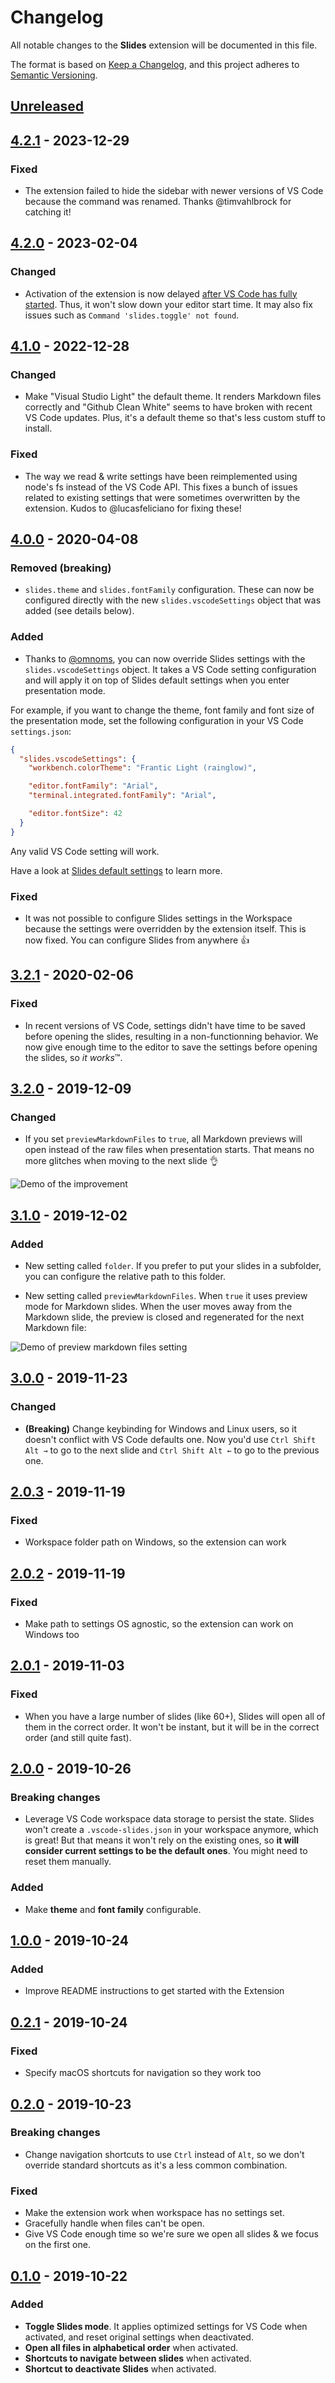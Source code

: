 # Changelog

All notable changes to the **Slides** extension will be documented in this file.

The format is based on [Keep a Changelog](https://keepachangelog.com/en/1.0.0/),
and this project adheres to [Semantic Versioning](https://semver.org/spec/v2.0.0.html).

## [Unreleased]

## [4.2.1] - 2023-12-29

### Fixed

- The extension failed to hide the sidebar with newer versions of VS Code because the command was renamed. Thanks @timvahlbrock for catching it!

## [4.2.0] - 2023-02-04

### Changed

- Activation of the extension is now delayed [after VS Code has fully started](https://code.visualstudio.com/api/references/activation-events#onStartupFinished). Thus, it won't slow down your editor start time. It may also fix issues such as `Command 'slides.toggle' not found`.

## [4.1.0] - 2022-12-28

### Changed

- Make "Visual Studio Light" the default theme. It renders Markdown files correctly and "Github Clean White" seems to have broken with recent VS Code updates. Plus, it's a default theme so that's less custom stuff to install.

### Fixed

- The way we read & write settings have been reimplemented using node's fs instead of the VS Code API. This fixes a bunch of issues related to existing settings that were sometimes overwritten by the extension. Kudos to @lucasfeliciano for fixing these!

## [4.0.0] - 2020-04-08

### Removed (breaking)

- `slides.theme` and `slides.fontFamily` configuration. These can now be configured directly with the new `slides.vscodeSettings` object that was added (see details below).

### Added

- Thanks to [@omnoms](https://github.com/omnoms), you can now override Slides settings with the `slides.vscodeSettings` object. It takes a VS Code setting configuration and will apply it on top of Slides default settings when you enter presentation mode.

For example, if you want to change the theme, font family and font size of the presentation mode, set the following configuration in your VS Code `settings.json`:

```json
{
  "slides.vscodeSettings": {
    "workbench.colorTheme": "Frantic Light (rainglow)",

    "editor.fontFamily": "Arial",
    "terminal.integrated.fontFamily": "Arial",

    "editor.fontSize": 42
  }
}
```

Any valid VS Code setting will work.

Have a look at [Slides default settings](https://github.com/nicoespeon/vscode-slides/blob/master/src/settings.ts) to learn more.

### Fixed

- It was not possible to configure Slides settings in the Workspace because the settings were overridden by the extension itself. This is now fixed. You can configure Slides from anywhere 👍

## [3.2.1] - 2020-02-06

### Fixed

- In recent versions of VS Code, settings didn't have time to be saved before opening the slides, resulting in a non-functionning behavior. We now give enough time to the editor to save the settings before opening the slides, so *it works*™.

## [3.2.0] - 2019-12-09

### Changed

- If you set `previewMarkdownFiles` to `true`, all Markdown previews will open instead of the raw files when presentation starts. That means no more glitches when moving to the next slide 👌

![Demo of the improvement][preview-markdown-files-without-glitch]

## [3.1.0] - 2019-12-02

### Added

- New setting called `folder`. If you prefer to put your slides in a subfolder, you can configure the relative path to this folder.

- New setting called `previewMarkdownFiles`. When `true` it uses preview mode for Markdown slides. When the user moves away from the Markdown slide, the preview is closed and regenerated for the next Markdown file:

![Demo of preview markdown files setting][preview-markdown-files]

## [3.0.0] - 2019-11-23

### Changed

- **(Breaking)** Change keybinding for Windows and Linux users, so it doesn't conflict with VS Code defaults one. Now you'd use `Ctrl Shift Alt →` to go to the next slide and `Ctrl Shift Alt ←` to go to the previous one.

## [2.0.3] - 2019-11-19

### Fixed

- Workspace folder path on Windows, so the extension can work

## [2.0.2] - 2019-11-19

### Fixed

- Make path to settings OS agnostic, so the extension can work on Windows too

## [2.0.1] - 2019-11-03

### Fixed

- When you have a large number of slides (like 60+), Slides will open all of them in the correct order. It won't be instant, but it will be in the correct order (and still quite fast).

## [2.0.0] - 2019-10-26

### Breaking changes

- Leverage VS Code workspace data storage to persist the state. Slides won't create a `.vscode-slides.json` in your workspace anymore, which is great! But that means it won't rely on the existing ones, so **it will consider current settings to be the default ones**. You might need to reset them manually.

### Added

- Make **theme** and **font family** configurable.

## [1.0.0] - 2019-10-24

### Added

- Improve README instructions to get started with the Extension

## [0.2.1] - 2019-10-24

### Fixed

- Specify macOS shortcuts for navigation so they work too

## [0.2.0] - 2019-10-23

### Breaking changes

- Change navigation shortcuts to use `Ctrl` instead of `Alt`, so we don't override standard shortcuts as it's a less common combination.

### Fixed

- Make the extension work when workspace has no settings set.
- Gracefully handle when files can't be open.
- Give VS Code enough time so we're sure we open all slides & we focus on the first one.

## [0.1.0] - 2019-10-22

### Added

- **Toggle Slides mode**. It applies optimized settings for VS Code when activated, and reset original settings when deactivated.
- **Open all files in alphabetical order** when activated.
- **Shortcuts to navigate between slides** when activated.
- **Shortcut to deactivate Slides** when activated.

[unreleased]: https://github.com/nicoespeon/vscode-slides/compare/4.2.1...HEAD
[4.2.1]: https://github.com/nicoespeon/vscode-slides/compare/4.2.0...4.2.1
[4.2.0]: https://github.com/nicoespeon/vscode-slides/compare/4.1.0...4.2.0
[4.1.0]: https://github.com/nicoespeon/vscode-slides/compare/4.0.0...4.1.0
[4.0.0]: https://github.com/nicoespeon/vscode-slides/compare/3.2.1...4.0.0
[3.2.1]: https://github.com/nicoespeon/vscode-slides/compare/3.2.0...3.2.1
[3.2.0]: https://github.com/nicoespeon/vscode-slides/compare/3.1.0...3.2.0
[3.1.0]: https://github.com/nicoespeon/vscode-slides/compare/3.0.0...3.1.0
[3.0.0]: https://github.com/nicoespeon/vscode-slides/compare/2.0.3...3.0.0
[2.0.3]: https://github.com/nicoespeon/vscode-slides/compare/2.0.2...2.0.3
[2.0.2]: https://github.com/nicoespeon/vscode-slides/compare/2.0.1...2.0.2
[2.0.1]: https://github.com/nicoespeon/vscode-slides/compare/2.0.0...2.0.1
[2.0.0]: https://github.com/nicoespeon/vscode-slides/compare/1.0.0...2.0.0
[1.0.0]: https://github.com/nicoespeon/vscode-slides/compare/0.2.1...1.0.0
[0.2.1]: https://github.com/nicoespeon/vscode-slides/compare/0.2.0...0.2.1
[0.2.0]: https://github.com/nicoespeon/vscode-slides/compare/0.1.0...0.2.0
[0.1.0]: https://github.com/nicoespeon/vscode-slides/compare/8fdc599d586b5ad4614d038d232c840eeebe2412...0.1.0

<!-- Assets -->

[preview-markdown-files]: https://github.com/nicoespeon/vscode-slides/blob/master/assets/features/preview-markdown-files.gif?raw=true
[preview-markdown-files-without-glitch]: https://github.com/nicoespeon/vscode-slides/blob/master/assets/features/preview-markdown-files-without-glitch.gif?raw=true
